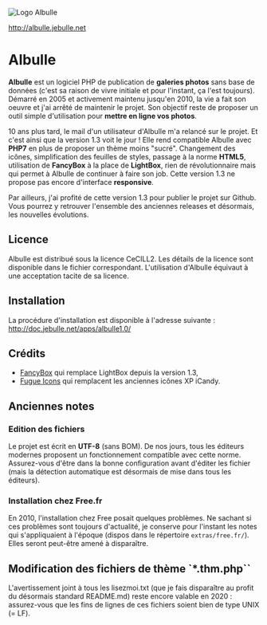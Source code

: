 ![Logo Albulle](http://doc.jebulle.net/_media/apps/albulle1.0/logo_albulle.png "Albulle, galerie photos")

http://albulle.jebulle.net

# Albulle

**Albulle** est un logiciel PHP de publication de **galeries photos** sans base de données (c'est sa raison de vivre initiale et pour l'instant, ça l'est toujours). Démarré en 2005 et activement maintenu jusqu'en 2010, la vie a fait son oeuvre et j'ai arrêté de maintenir le projet. Son objectif reste de proposer un outil simple d'utilisation pour **mettre en ligne vos photos**. 

10 ans plus tard, le mail d'un utilisateur d'Albulle m'a relancé sur le projet. Et c'est ainsi que la version 1.3 voit le jour ! Elle rend compatible Albulle avec **PHP7** en plus de proposer un thème moins "sucré". Changement des icônes, simplification des feuilles de styles, passage à la norme **HTML5**, utilisation de **FancyBox** à la place de **LightBox**, rien de révolutionnaire mais qui permet à Albulle de continuer à faire son job. Cette version 1.3 ne propose pas encore d'interface **responsive**.

Par ailleurs, j'ai profité de cette version 1.3 pour publier le projet sur Github. Vous pourrez y retrouver l'ensemble des anciennes releases et désormais, les nouvelles évolutions.

## Licence

Albulle est distribué sous la licence CeCILL2. Les détails de la licence sont disponible dans le fichier correspondant. L'utilisation d'Albulle équivaut à une acceptation tacite de sa licence.

## Installation

La procédure d'installation est disponible à l'adresse suivante : http://doc.jebulle.net/apps/albulle1.0/

## Crédits

- [FancyBox](https://www.fancyapps.com/fancybox/3/) qui remplace LightBox depuis la version 1.3,
- [Fugue Icons](https://p.yusukekamiyamane.com/) qui remplacent les anciennes icônes XP iCandy.

## Anciennes notes

### Edition des fichiers

Le projet est écrit en **UTF-8** (sans BOM). De nos jours, tous les éditeurs modernes proposent un fonctionnement compatible avec cette norme. Assurez-vous d'être dans la bonne configuration avant d'éditer les fichier (mais la détection automatique est désormais de mise dans tous les éditeurs).

### Installation chez Free.fr

En 2010, l'installation chez Free posait quelques problèmes. Ne sachant si ces problèmes sont toujours d'actualité, je conserve pour l'instant les notes qui s'appliquaient à l'époque (dispos dans le répertoire `extras/free.fr/`). Elles seront peut-être amené à disparaître.

## Modification des fichiers de thème `*.thm.php``

L'avertissement joint à tous les lisezmoi.txt (que je fais disparaître au profit du désormais standard README.md) reste encore valable en 2020 : assurez-vous que les fins de lignes de ces fichiers soient bien de type UNIX (= LF).